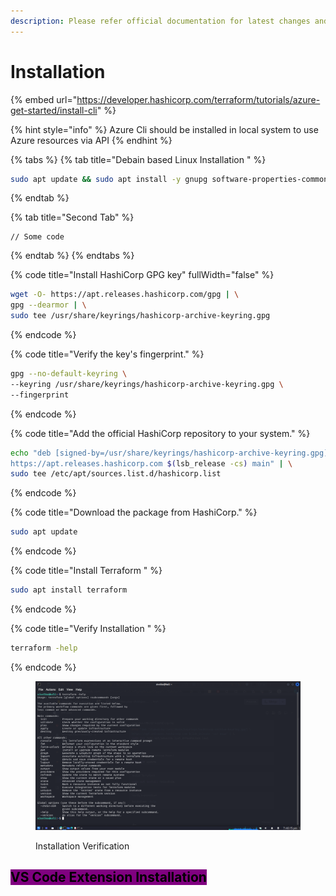 ```yaml
---
description: Please refer official documentation for latest changes and installation
---
```


# Installation

{% embed url="https://developer.hashicorp.com/terraform/tutorials/azure-get-started/install-cli" %}

{% hint style="info" %}
Azure Cli should be installed in local system to use Azure resources via API&#x20;
{% endhint %}

{% tabs %}
{% tab title="Debain based Linux Installation " %}
```bash
sudo apt update && sudo apt install -y gnupg software-properties-common
```
{% endtab %}

{% tab title="Second Tab" %}
```
// Some code
```
{% endtab %}
{% endtabs %}

{% code title="Install  HashiCorp GPG key" fullWidth="false" %}
```bash
wget -O- https://apt.releases.hashicorp.com/gpg | \
gpg --dearmor | \
sudo tee /usr/share/keyrings/hashicorp-archive-keyring.gpg

```
{% endcode %}

{% code title="Verify the key's fingerprint." %}
```bash
gpg --no-default-keyring \
--keyring /usr/share/keyrings/hashicorp-archive-keyring.gpg \
--fingerprint

```
{% endcode %}

{% code title="Add the official HashiCorp repository to your system." %}
```bash
echo "deb [signed-by=/usr/share/keyrings/hashicorp-archive-keyring.gpg] \
https://apt.releases.hashicorp.com $(lsb_release -cs) main" | \
sudo tee /etc/apt/sources.list.d/hashicorp.list

```
{% endcode %}

{% code title="Download the package from HashiCorp." %}
```bash
sudo apt update
```
{% endcode %}

{% code title="Install Terraform " %}
```bash
sudo apt install terraform
```
{% endcode %}

{% code title="Verify Installation " %}
```bash
terraform -help
```
{% endcode %}

<figure><img src="../.gitbook/assets/image (4).png" alt=""><figcaption><p>Installation Verification </p></figcaption></figure>

## <mark style="background-color:purple;">VS Code Extension Installation</mark>&#x20;
